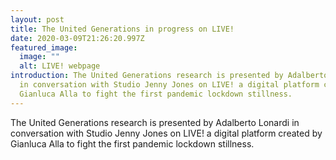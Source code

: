 ```yaml
---
layout: post
title: The United Generations in progress on LIVE!
date: 2020-03-09T21:26:20.997Z
featured_image:
  image: ""
  alt: LIVE! webpage
introduction: The United Generations research is presented by Adalberto Lonardi
  in conversation with Studio Jenny Jones on LIVE! a digital platform created by
  Gianluca Alla to fight the first pandemic lockdown stillness.
---
```

The United Generations research is presented by Adalberto Lonardi in conversation with Studio Jenny Jones on LIVE! a digital platform created by Gianluca Alla to fight the first pandemic lockdown stillness.